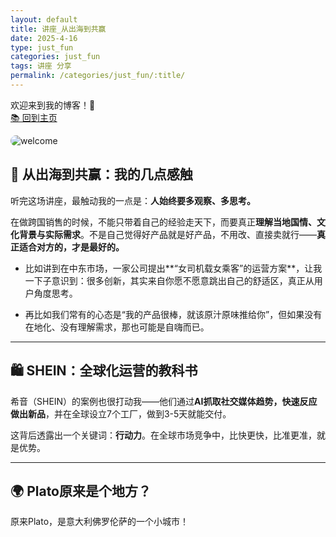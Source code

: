 ```yaml
---
layout: default
title: 讲座_从出海到共赢
date: 2025-4-16
type: just_fun
categories: just_fun
tags: 讲座 分享
permalink: /categories/just_fun/:title/
---
```

欢迎来到我的博客！🌿  
[📚 回到主页](https://flyingjune.github.io/)

<img src="/assets/images/welcome.jpg" alt="welcome" style="border-radius: 12px; max-width: 100%;">

## 🧭 从出海到共赢：我的几点感触

听完这场讲座，最触动我的一点是：**人始终要多观察、多思考。**

在做跨国销售的时候，不能只带着自己的经验走天下，而要真正**理解当地国情、文化背景与实际需求**。不是自己觉得好产品就是好产品，不用改、直接卖就行——**真正适合对方的，才是最好的。**

- 比如讲到在中东市场，一家公司提出**“女司机载女乘客”的运营方案**，让我一下子意识到：很多创新，其实来自你愿不愿意跳出自己的舒适区，真正从用户角度思考。
  
- 再比如我们常有的心态是“我的产品很棒，就该原汁原味推给你”，但如果没有在地化、没有理解需求，那也可能是自嗨而已。

---

## 🛍️ SHEIN：全球化运营的教科书

希音（SHEIN）的案例也很打动我——他们通过**AI抓取社交媒体趋势，快速反应做出新品**，并在全球设立7个工厂，做到3-5天就能交付。

这背后透露出一个关键词：**行动力**。在全球市场竞争中，比快更快，比准更准，就是优势。

---

## 🌍 Plato原来是个地方？

原来Plato，是意大利佛罗伦萨的一个小城市！
